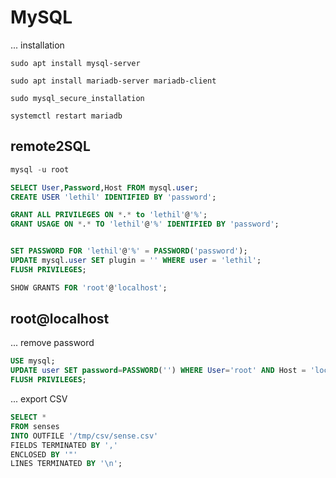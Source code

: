 # MySQL

... installation

```shell
sudo apt install mysql-server

sudo apt install mariadb-server mariadb-client

sudo mysql_secure_installation
```

```shell
systemctl restart mariadb
```

## remote2SQL

```sql
mysql -u root

SELECT User,Password,Host FROM mysql.user;
CREATE USER 'lethil' IDENTIFIED BY 'password';

GRANT ALL PRIVILEGES ON *.* to 'lethil'@'%';
GRANT USAGE ON *.* TO 'lethil'@'%' IDENTIFIED BY 'password';


SET PASSWORD FOR 'lethil'@'%' = PASSWORD('password');
UPDATE mysql.user SET plugin = '' WHERE user = 'lethil';
FLUSH PRIVILEGES;

SHOW GRANTS FOR 'root'@'localhost';
```

## root@localhost

... remove password

```sql
USE mysql;
UPDATE user SET password=PASSWORD('') WHERE User='root' AND Host = 'localhost';
FLUSH PRIVILEGES;
```

... export CSV

```sql
SELECT *
FROM senses
INTO OUTFILE '/tmp/csv/sense.csv'
FIELDS TERMINATED BY ','
ENCLOSED BY '"'
LINES TERMINATED BY '\n';
```
